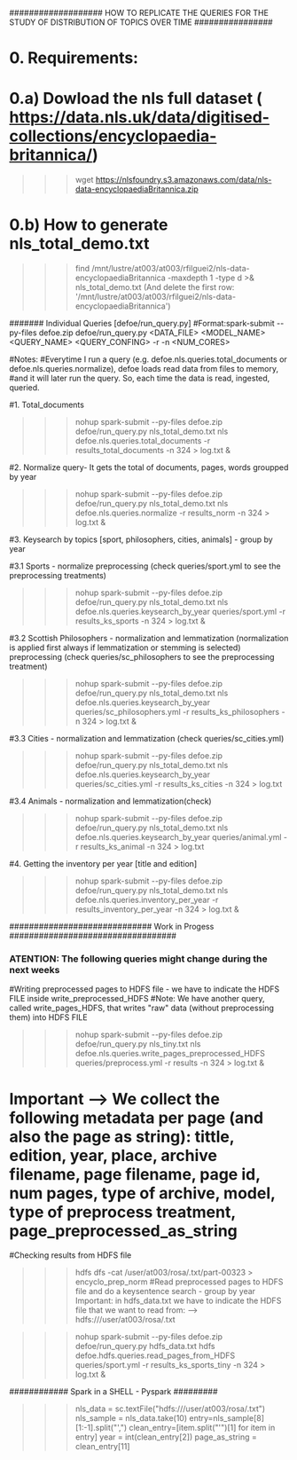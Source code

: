 ################### HOW TO REPLICATE THE QUERIES FOR THE STUDY OF DISTRIBUTION OF TOPICS OVER TIME ################
# 0. Requirements:
# 0.a) Dowload the nls full dataset ( https://data.nls.uk/data/digitised-collections/encyclopaedia-britannica/)
>>> wget https://nlsfoundry.s3.amazonaws.com/data/nls-data-encyclopaediaBritannica.zip 

# 0.b) How to generate nls_total_demo.txt
>>> find /mnt/lustre/at003/at003/rfilguei2/nls-data-encyclopaediaBritannica -maxdepth 1 -type d >& nls_total_demo.txt
(And delete the first row: '/mnt/lustre/at003/at003/rfilguei2/nls-data-encyclopaediaBritannica')

####### Individual Queries [defoe/run_query.py]
#Format:spark-submit --py-files defoe.zip defoe/run_query.py <DATA_FILE> <MODEL_NAME> <QUERY_NAME> <QUERY_CONFING> -r <RESULTS> -n <NUM_CORES>
 
#Notes:
#Everytime I run a query (e.g. defoe.nls.queries.total_documents or defoe.nls.queries.normalize), defoe loads read data from files to memory,
#and it will later run the query. So, each time the data is read, ingested, queried. 

#1. Total_documents
>>> nohup spark-submit --py-files defoe.zip defoe/run_query.py nls_total_demo.txt nls defoe.nls.queries.total_documents  -r results_total_documents -n 324 > log.txt &

#2. Normalize query- It gets the total of documents, pages, words groupped by year
>>> nohup spark-submit --py-files defoe.zip defoe/run_query.py nls_total_demo.txt nls defoe.nls.queries.normalize  -r results_norm -n 324 > log.txt & 

#3. Keysearch by topics [sport, philosophers, cities, animals] - group by year

#3.1 Sports - normalize preprocessing (check queries/sport.yml to see the preprocessing treatments)
>>> nohup spark-submit --py-files defoe.zip defoe/run_query.py nls_total_demo.txt nls defoe.nls.queries.keysearch_by_year queries/sport.yml -r results_ks_sports -n 324 > log.txt & 

#3.2 Scottish Philosophers - normalization and lemmatization (normalization is applied first always if lemmatization or stemming is selected) preprocessing (check queries/sc_philosophers to see the preprocessing treatment)

>>> nohup spark-submit --py-files defoe.zip defoe/run_query.py nls_total_demo.txt nls defoe.nls.queries.keysearch_by_year queries/sc_philosophers.yml -r results_ks_philosophers -n 324 > log.txt & 

#3.3 Cities - normalization and lemmatization (check queries/sc_cities.yml)
>>> nohup spark-submit --py-files defoe.zip defoe/run_query.py nls_total_demo.txt nls defoe.nls.queries.keysearch_by_year queries/sc_cities.yml -r results_ks_cities -n 324 > log.txt

#3.4 Animals - normalization and lemmatization(check)
>>> nohup spark-submit --py-files defoe.zip defoe/run_query.py nls_total_demo.txt nls defoe.nls.queries.keysearch_by_year queries/animal.yml -r results_ks_animal -n 324 > log.txt

#4. Getting the inventory per year [title and edition]
>>> nohup spark-submit --py-files defoe.zip defoe/run_query.py nls_total_demo.txt nls defoe.nls.queries.inventory_per_year -r results_inventory_per_year -n 324 > log.txt &

############################# Work in Progess ##################################
### ATENTION: The following queries might change during the next weeks

#Writing preprocessed pages to HDFS file - we have to indicate the HDFS FILE inside write_preprocessed_HDFS
#Note: We have another query, called write_pages_HDFS, that writes "raw" data (without preprocessing them) into HDFS FILE
 
>>> nohup spark-submit --py-files defoe.zip defoe/run_query.py nls_tiny.txt nls defoe.nls.queries.write_pages_preprocessed_HDFS queries/preprocess.yml -r results -n 324 > log.txt &
# Important  --> We collect the following metadata per page (and also the page as string): tittle, edition, year, place, archive filename, page filename, page id, num pages, type of archive, model, type of preprocess treatment, page_preprocessed_as_string

#Checking results from HDFS file

>>> hdfs dfs -cat /user/at003/rosa/<NAME OF THE HDFS FILE>.txt/part-00323 > encyclo_prep_norm 
#Read preprocessed pages to HDFS file and do a keysentence search - group by year
Important: in hdfs_data.txt we have to indicate the HDFS file that we want to read from: --> hdfs:///user/at003/rosa/<NAME OF THE HDFS FILE>.txt

>>> nohup spark-submit --py-files defoe.zip defoe/run_query.py hdfs_data.txt hdfs defoe.hdfs.queries.read_pages_from_HDFS queries/sport.yml  -r results_ks_sports_tiny -n 324 > log.txt &

############ Spark in a SHELL - Pyspark #########
>>> nls_data = sc.textFile("hdfs:///user/at003/rosa/<NAME OF THE HDFS FILE>.txt")
>>> nls_sample = nls_data.take(10)
>>> entry=nls_sample[8][1:-1].split("\',")
>>> clean_entry=[item.split("\'")[1] for item in entry]
>>> year = int(clean_entry[2])
>>> page_as_string = clean_entry[11]

